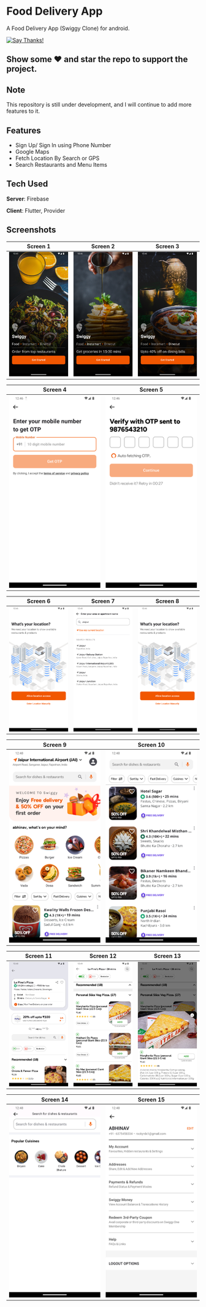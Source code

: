 # Food Delivery App

A Food Delivery App (Swiggy Clone) for android.

[![Say Thanks!](https://img.shields.io/badge/Say%20Thanks-!-1EAEDB.svg)](https://saythanks.io/to/mohak1283)

## Show some :heart: and star the repo to support the project.

## Note
This repository is still under development, and I will continue to add more features to it.


## Features
- Sign Up/ Sign In using Phone Number
- Google Maps
- Fetch Location By Search or GPS
- Search Restaurants and Menu Items

## Tech Used
**Server**: Firebase

**Client**: Flutter, Provider

## Screenshots

| Screen 1 | Screen 2 | Screen 3 |
| :---: | :---: | :---: | 
| <img src="https://raw.githubusercontent.com/singh3abhi/Food-Delivery-App/main/screenshots/1.png" alt="Screen 1" width="275"/> | <img src="https://raw.githubusercontent.com/singh3abhi/Food-Delivery-App/main/screenshots/2.png" alt="Screen 2" width="275"/> | <img src="https://raw.githubusercontent.com/singh3abhi/Food-Delivery-App/main/screenshots/3.png" alt="Screen 2" width="275"/> | 

| Screen 4 | Screen 5 |
| :---: | :---: |
| <img src="https://raw.githubusercontent.com/singh3abhi/Food-Delivery-App/main/screenshots/4.png" alt="Screen 3" width="275"/> | <img src="https://raw.githubusercontent.com/singh3abhi/Food-Delivery-App/main/screenshots/5.png" alt="Screen 4" width="275"/> |

| Screen 6 | Screen 7 | Screen 8 |
| :---: | :---: | :---: | 
| <img src="https://raw.githubusercontent.com/singh3abhi/Food-Delivery-App/main/screenshots/6.png" alt="Screen 5" width="275"/> | <img src="https://raw.githubusercontent.com/singh3abhi/Food-Delivery-App/main/screenshots/7.png" alt="Screen 6" width="275"/> | <img src="https://raw.githubusercontent.com/singh3abhi/Food-Delivery-App/main/screenshots/6.png" alt="Screen 5" width="275"/> |

| Screen 9 | Screen 10 |
| :---: | :---: |
| <img src="https://raw.githubusercontent.com/singh3abhi/Food-Delivery-App/main/screenshots/9.png" alt="Screen 7" width="275"/> | <img src="https://raw.githubusercontent.com/singh3abhi/Food-Delivery-App/main/screenshots/10.png" alt="Screen 8" width="275"/> |

| Screen 11 | Screen 12 | Screen 13 |
| :---: | :---: | :---: | 
| <img src="https://raw.githubusercontent.com/singh3abhi/Food-Delivery-App/main/screenshots/11.png" alt="Screen 5" width="275"/> | <img src="https://raw.githubusercontent.com/singh3abhi/Food-Delivery-App/main/screenshots/12.png" alt="Screen 6" width="275"/> | <img src="https://raw.githubusercontent.com/singh3abhi/Food-Delivery-App/main/screenshots/13.png" alt="Screen 5" width="275"/> |

| Screen 14 | Screen 15 |
| :---: | :---: |
| <img src="https://raw.githubusercontent.com/singh3abhi/Food-Delivery-App/main/screenshots/14.png" alt="Screen 7" width="275"/> | <img src="https://raw.githubusercontent.com/singh3abhi/Food-Delivery-App/main/screenshots/15.png" alt="Screen 8" width="275"/> |
